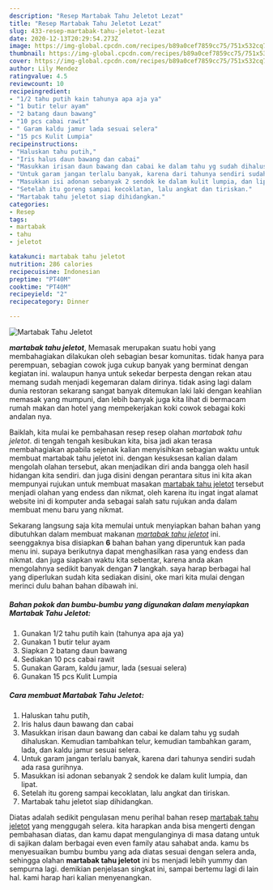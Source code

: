 ```yaml
---
description: "Resep Martabak Tahu Jeletot Lezat"
title: "Resep Martabak Tahu Jeletot Lezat"
slug: 433-resep-martabak-tahu-jeletot-lezat
date: 2020-12-13T20:29:54.273Z
image: https://img-global.cpcdn.com/recipes/b89a0cef7859cc75/751x532cq70/martabak-tahu-jeletot-foto-resep-utama.jpg
thumbnail: https://img-global.cpcdn.com/recipes/b89a0cef7859cc75/751x532cq70/martabak-tahu-jeletot-foto-resep-utama.jpg
cover: https://img-global.cpcdn.com/recipes/b89a0cef7859cc75/751x532cq70/martabak-tahu-jeletot-foto-resep-utama.jpg
author: Lily Mendez
ratingvalue: 4.5
reviewcount: 10
recipeingredient:
- "1/2 tahu putih kain tahunya apa aja ya"
- "1 butir telur ayam"
- "2 batang daun bawang"
- "10 pcs cabai rawit"
- " Garam kaldu jamur lada sesuai selera"
- "15 pcs Kulit Lumpia"
recipeinstructions:
- "Haluskan tahu putih,"
- "Iris halus daun bawang dan cabai"
- "Masukkan irisan daun bawang dan cabai ke dalam tahu yg sudah dihaluskan. Kemudian tambahkan telur, kemudian tambahkan garam, lada, dan kaldu jamur sesuai selera."
- "Untuk garam jangan terlalu banyak, karena dari tahunya sendiri sudah ada rasa gurihnya."
- "Masukkan isi adonan sebanyak 2 sendok ke dalam kulit lumpia, dan lipat."
- "Setelah itu goreng sampai kecoklatan, lalu angkat dan tiriskan."
- "Martabak tahu jeletot siap dihidangkan."
categories:
- Resep
tags:
- martabak
- tahu
- jeletot

katakunci: martabak tahu jeletot 
nutrition: 286 calories
recipecuisine: Indonesian
preptime: "PT40M"
cooktime: "PT40M"
recipeyield: "2"
recipecategory: Dinner

---
```



![Martabak Tahu Jeletot](https://img-global.cpcdn.com/recipes/b89a0cef7859cc75/751x532cq70/martabak-tahu-jeletot-foto-resep-utama.jpg)

<b><i>martabak tahu jeletot</i></b>, Memasak merupakan suatu hobi yang membahagiakan dilakukan oleh sebagian besar komunitas. tidak hanya para perempuan, sebagian cowok juga cukup banyak yang berminat dengan kegiatan ini. walaupun hanya untuk sekedar berpesta dengan rekan atau memang sudah menjadi kegemaran dalam dirinya. tidak asing lagi dalam dunia restoran sekarang sangat banyak ditemukan laki laki dengan keahlian memasak yang mumpuni, dan lebih banyak juga kita lihat di bermacam rumah makan dan hotel yang mempekerjakan koki cowok sebagai koki andalan nya.

Baiklah, kita mulai ke pembahasan resep resep olahan <i>martabak tahu jeletot</i>. di tengah tengah kesibukan kita, bisa jadi akan terasa membahagiakan apabila sejenak kalian menyisihkan sebagian waktu untuk membuat martabak tahu jeletot ini. dengan kesuksesan kalian dalam mengolah olahan tersebut, akan menjadikan diri anda bangga oleh hasil hidangan kita sendiri. dan juga disini dengan perantara situs ini kita akan mempunyai rujukan untuk membuat masakan <u>martabak tahu jeletot</u> tersebut menjadi olahan yang endess dan nikmat, oleh karena itu ingat ingat alamat website ini di komputer anda sebagai salah satu rujukan anda dalam membuat menu baru yang nikmat.




Sekarang langsung saja kita memulai untuk menyiapkan bahan bahan yang dibutuhkan dalam membuat makanan <u><i>martabak tahu jeletot</i></u> ini. seenggaknya bisa disiapkan <b>6</b> bahan bahan yang diperuntuk kan pada menu ini. supaya berikutnya dapat menghasilkan rasa yang endess dan nikmat. dan juga siapkan waktu kita sebentar, karena anda akan mengolahnya sedikit banyak dengan <b>7</b> langkah. saya harap berbagai hal yang diperlukan sudah kita sediakan disini, oke mari kita mulai dengan merinci dulu bahan bahan dibawah ini.

<!--inarticleads1-->

##### Bahan pokok dan bumbu-bumbu yang digunakan dalam menyiapkan Martabak Tahu Jeletot:

1. Gunakan 1/2 tahu putih kain (tahunya apa aja ya)
1. Gunakan 1 butir telur ayam
1. Siapkan 2 batang daun bawang
1. Sediakan 10 pcs cabai rawit
1. Gunakan  Garam, kaldu jamur, lada (sesuai selera)
1. Gunakan 15 pcs Kulit Lumpia




<!--inarticleads2-->

##### Cara membuat Martabak Tahu Jeletot:

1. Haluskan tahu putih,
1. Iris halus daun bawang dan cabai
1. Masukkan irisan daun bawang dan cabai ke dalam tahu yg sudah dihaluskan. Kemudian tambahkan telur, kemudian tambahkan garam, lada, dan kaldu jamur sesuai selera.
1. Untuk garam jangan terlalu banyak, karena dari tahunya sendiri sudah ada rasa gurihnya.
1. Masukkan isi adonan sebanyak 2 sendok ke dalam kulit lumpia, dan lipat.
1. Setelah itu goreng sampai kecoklatan, lalu angkat dan tiriskan.
1. Martabak tahu jeletot siap dihidangkan.




Diatas adalah sedikit pengulasan menu perihal bahan resep <u>martabak tahu jeletot</u> yang menggugah selera. kita harapkan anda bisa mengerti dengan pembahasan diatas, dan kamu dapat mengulanginya di masa datang untuk di sajikan dalam berbagai even even family atau sahabat anda. kamu bs menyesuaikan bumbu bumbu yang ada diatas sesuai dengan selera anda, sehingga olahan <b>martabak tahu jeletot</b> ini bs menjadi lebih yummy dan sempurna lagi. demikian penjelasan singkat ini, sampai bertemu lagi di lain hal. kami harap hari kalian menyenangkan.
